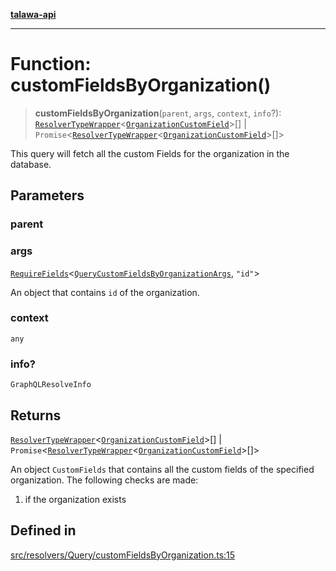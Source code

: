 [**talawa-api**](../../../../README.md)

***

# Function: customFieldsByOrganization()

> **customFieldsByOrganization**(`parent`, `args`, `context`, `info`?): [`ResolverTypeWrapper`](../../../../types/generatedGraphQLTypes/type-aliases/ResolverTypeWrapper.md)\<[`OrganizationCustomField`](../../../../types/generatedGraphQLTypes/type-aliases/OrganizationCustomField.md)\>[] \| `Promise`\<[`ResolverTypeWrapper`](../../../../types/generatedGraphQLTypes/type-aliases/ResolverTypeWrapper.md)\<[`OrganizationCustomField`](../../../../types/generatedGraphQLTypes/type-aliases/OrganizationCustomField.md)\>[]\>

This query will fetch all the custom Fields for the organization in the database.

## Parameters

### parent

### args

[`RequireFields`](../../../../types/generatedGraphQLTypes/type-aliases/RequireFields.md)\<[`QueryCustomFieldsByOrganizationArgs`](../../../../types/generatedGraphQLTypes/type-aliases/QueryCustomFieldsByOrganizationArgs.md), `"id"`\>

An object that contains `id` of the organization.

### context

`any`

### info?

`GraphQLResolveInfo`

## Returns

[`ResolverTypeWrapper`](../../../../types/generatedGraphQLTypes/type-aliases/ResolverTypeWrapper.md)\<[`OrganizationCustomField`](../../../../types/generatedGraphQLTypes/type-aliases/OrganizationCustomField.md)\>[] \| `Promise`\<[`ResolverTypeWrapper`](../../../../types/generatedGraphQLTypes/type-aliases/ResolverTypeWrapper.md)\<[`OrganizationCustomField`](../../../../types/generatedGraphQLTypes/type-aliases/OrganizationCustomField.md)\>[]\>

An object `CustomFields` that contains all the custom fields of the specified organization.
The following checks are made:
 1. if the organization exists

## Defined in

[src/resolvers/Query/customFieldsByOrganization.ts:15](https://github.com/Suyash878/talawa-api/blob/f376d03c37e9acd046e7cc983947432c95f74442/src/resolvers/Query/customFieldsByOrganization.ts#L15)
